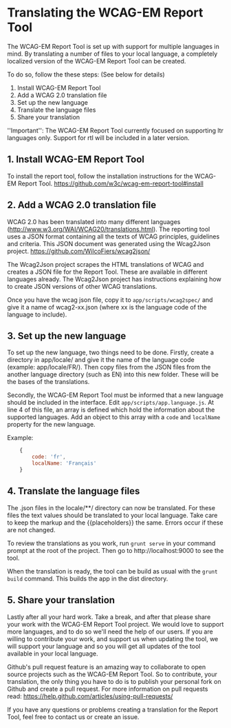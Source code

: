 # Translating the WCAG-EM Report Tool

The WCAG-EM Report Tool is set up with support for multiple languages in mind. By translating a number of files to your local language, a completely localized version of the WCAG-EM Report Tool can be created.

To do so, follow the these steps: (See below for details)

1. Install WCAG-EM Report Tool
2. Add a WCAG 2.0 translation file
3. Set up the new language
4. Translate the language files
5. Share your translation

''Important'': The WCAG-EM Report Tool currently focused on supporting ltr languages only. Support for rtl will be included in a later version.


## 1. Install WCAG-EM Report Tool
To install the report tool, follow the installation instructions for the WCAG-EM Report Tool.
https://github.com/w3c/wcag-em-report-tool#install


## 2. Add a WCAG 2.0 translation file
WCAG 2.0 has been translated into many different languages (http://www.w3.org/WAI/WCAG20/translations.html). The reporting tool uses a JSON format containing all the texts of WCAG principles, guidelines and criteria. This JSON document was generated using the Wcag2Json project. https://github.com/WilcoFiers/wcag2json/

The Wcag2Json project scrapes the HTML translations of WCAG and creates a JSON file for the Report Tool. These are available in different languages already. The Wcag2Json project has instructions explaining how to create JSON versions of other WCAG translations.

Once you have the wcag json file, copy it to `app/scripts/wcag2spec/` and give it a name of wcag2-xx.json (where xx is the language code of the language to include).


## 3. Set up the new language
To set up the new language, two things need to be done. Firstly, create a directory in app/locale/ and give it the name of the language code (example: app/locale/FR/). Then copy files from the JSON files from the another language directory (such as EN) into this new folder. These will be the bases of the translations.

Secondly, the WCAG-EM Report Tool must be informed that a new language should be included in the interface. Edit `app/scripts/app.language.js`. At line 4 of this file, an array is defined which hold the information about the supported languages. Add an object to this array with a `code` and `localName` property for the new language.

Example:

```javascript
	{
		code: 'fr',
		localName: 'Français'
	}
```

## 4. Translate the language files
The .json files in the locale/**/ directory can now be translated. For these files the text values should be translated to your local language. Take care to keep the <HTML> markup and the {{placeholders}} the same.  Errors occur if these are not changed.

To review the translations as you work, run `grunt serve` in your command prompt at the root of the project. Then go to http://localhost:9000 to see the tool.

When the translation is ready, the tool can be build as usual with the 
`grunt build` command. This builds the app in the dist directory.


## 5. Share your translation
Lastly after all your hard work. Take a break, and after that please share your work with the WCAG-EM Report Tool project. We would love to support more languages, and to do so we'll need the help of our users. If you are willing to contribute your work, and support us when updating the tool, we will support your language and so you will get all updates of the tool available in your local language.

Github's pull request feature is an amazing way to collaborate to open source projects such as the WCAG-EM Report Tool. So to contribute, your translation, the only thing you have to do is to publish your personal fork on Github and create a pull request. For more information on pull requests read: https://help.github.com/articles/using-pull-requests/

If you have any questions or problems creating a translation for the Report Tool, feel free to contact us or create an issue.